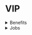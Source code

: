 # VIP

<details>

<summary>Benefits</summary>

__

</details>

<details>

<summary>Jobs</summary>

* Pro Thief
* Pro Hitman&#x20;
* Pro Weed Grower
* Darth Vader
* Jesus&#x20;
* Master Firework Maker&#x20;
* Pro Retro Miner&#x20;
* Terrorist&#x20;
* King Dweller&#x20;
* Black-Market Dealer&#x20;
* S.W.A.T Juggernaut&#x20;
* Military Member

</details>

